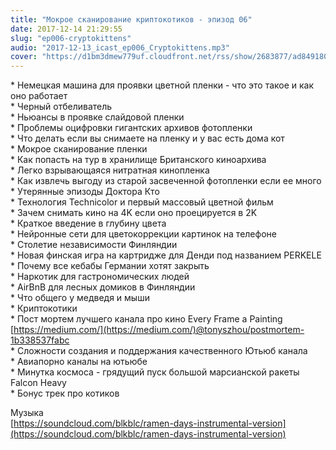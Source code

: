 ```yaml
---
title: "Мокрое сканирование криптокотиков - эпизод 06"
date: 2017-12-14 21:29:55
slug: "ep006-cryptokittens"
audio: "2017-12-13_icast_ep006_Cryptokittens.mp3"
cover: "https://d1bm3dmew779uf.cloudfront.net/rss/show/2683877/ad8491808fd5d2fad6e14f544462250a.png"
---
```

\* Немецкая машина для проявки цветной пленки - что это такое и как оно работает  
\* Черный отбеливатель  
\* Ньюансы в проявке слайдовой пленки  
\* Проблемы оцифровки гигантских архивов фотопленки  
\* Что делать если вы снимаете на пленку и у вас есть дома кот  
\* Мокрое сканирование пленки  
\* Как попасть на тур в хранилище Британского киноархива  
\* Легко взрывающаяся нитратная кинопленка  
\* Как извлечь выгоду из старой засвеченной фотопленки если ее много  
\* Утерянные эпизоды Доктора Кто  
\* Технология Technicolor и первый массовый цветной фильм  
\* Зачем снимать кино на 4K если оно проецируется в 2K  
\* Краткое введение в глубину цвета  
\* Нейронные сети для цветокоррекции картинок на телефоне  
\* Столетие независимости Финляндии  
\* Новая финская игра на картридже для Денди под названием PERKELE  
\* Почему все кебабы Германии хотят закрыть  
\* Наркотик для гастрономических людей  
\* AirBnB для лесных домиков в Финляндии  
\* Что общего у медведя и мыши  
\* Криптокотики  
\* Пост мортем лучшего канала про кино Every Frame a Painting [https://medium.com/](https://medium.com/)@tonyszhou/postmortem-1b338537fabc  
\* Сложности создания и поддержания качественного Ютьюб канала  
\* Авиапорно каналы на ютьюбе  
\* Минутка космоса - грядущий пуск большой марсианской ракеты Falcon Heavy  
\* Бонус трек про котиков  
  
Музыка  
[https://soundcloud.com/blkblc/ramen-days-instrumental-version](https://soundcloud.com/blkblc/ramen-days-instrumental-version)
